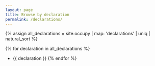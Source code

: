 ```yaml
---
layout: page
title: Browse by declaration
permalink: /declarations/
---
```


{% assign all_declarations = site.occupy | map: 'declarations' | uniq | natural_sort %}

{% for declaration in all_declarations %}
- {{ declaration }}
{% endfor %}
